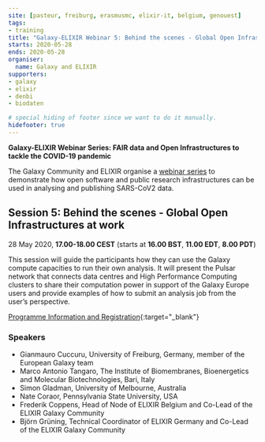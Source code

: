 ```yaml
---
site: [pasteur, freiburg, erasmusmc, elixir-it, belgium, genouest]
tags:
- training
title: "Galaxy-ELIXIR Webinar 5: Behind the scenes - Global Open Infrastructures at work"
starts: 2020-05-28
ends: 2020-05-28
organiser:
  name: Galaxy and ELIXIR
supporters:
- galaxy
- elixir
- denbi
- biodaten

# special hiding of footer since we want to do it manually.
hidefooter: true
---
```


**Galaxy-ELIXIR Webinar Series: FAIR data and Open Infrastructures to tackle the COVID-19 pandemic**

The Galaxy Community and ELIXIR organise a [webinar series](https://elixir-europe.org/events/webinar-galaxy-elixir-covid19) to demonstrate how open software and public research infrastructures can be used in analysing and publishing SARS-CoV2 data.

## Session 5: Behind the scenes - Global Open Infrastructures at work 

28 May 2020, **17.00-18.00 CEST** (starts at **16.00 BST**, **11.00 EDT**, **8.00 PDT**)

This session will guide the participants how they can use the Galaxy compute capacities to run their own analysis. It will present the Pulsar network that connects data centres and High Performance Computing clusters to share their computation power in support of the Galaxy Europe users and provide examples of how to submit an analysis job from the user’s perspective.


[Programme Information and Registration](https://elixir-europe.org/events/webinar-galaxy-elixir-covid19){:target="_blank"}

### Speakers

- Gianmauro Cuccuru, University of Freiburg, Germany, member of the European Galaxy team
- Marco Antonio Tangaro, The Institute of Biomembranes, Bioenergetics and Molecular Biotechnologies, Bari, Italy
- Simon Gladman, University of Melbourne, Australia
- Nate Coraor, Pennsylvania State University, USA
- Frederik Coppens,  Head of Node of ELIXIR Belgium and Co-Lead of the ELIXIR Galaxy Community
- Björn Grüning, Technical Coordinator of ELIXIR Germany and Co-Lead of the ELIXIR Galaxy Community
